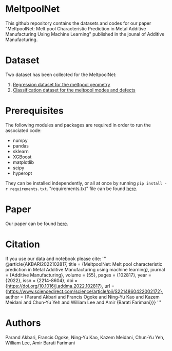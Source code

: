# MeltpoolNet

This github repository contains the datasets and codes for our paper "MeltpoolNet: Melt pool Characteristic Prediction in Metal Additive Manufacturing Using Machine Learning" published in the jounal of Additive Manufacturing. 
# Dataset
Two dataset has been collected for the MeltpoolNet:
1. [Regression dataset for the meltpool geometry](https://github.com/BaratiLab/MeltpoolNet/blob/main/Data/meltpoolnet_regression.csv)
2. [Classification dataset for the meltpool modes and defects](https://github.com/BaratiLab/MeltpoolNet/blob/main/Data/meltpoolnet_classification.csv) 

# Prerequisites
The following modules and packages are required in order to run the associated code:
* numpy
* pandas
* sklearn
* XGBoost
* matplotlib
* scipy
* hyperopt

They can be installed independently, or all at once by running `pip install -r requirements.txt`. "requirements.txt" file can be found [here](https://github.com/BaratiLab/MeltpoolNet/blob/main/requirements.txt).


# Paper
Our paper can be found [here](https://www.sciencedirect.com/science/article/pii/S2214860422002172).

# Citation
If you use our data and notebook please cite: 
'''
@article{AKBARI2022102817,
title = {MeltpoolNet: Melt pool characteristic prediction in Metal Additive Manufacturing using machine learning},
journal = {Additive Manufacturing},
volume = {55},
pages = {102817},
year = {2022},
issn = {2214-8604},
doi = {https://doi.org/10.1016/j.addma.2022.102817},
url = {https://www.sciencedirect.com/science/article/pii/S2214860422002172},
author = {Parand Akbari and Francis Ogoke and Ning-Yu Kao and Kazem Meidani and Chun-Yu Yeh and William Lee and Amir {Barati Farimani}}}
'''

# Authors
Parand Akbari, Francis Ogoke, Ning-Yu Kao, Kazem Meidani, Chun-Yu Yeh, William Lee, Amir Barati Farimani
